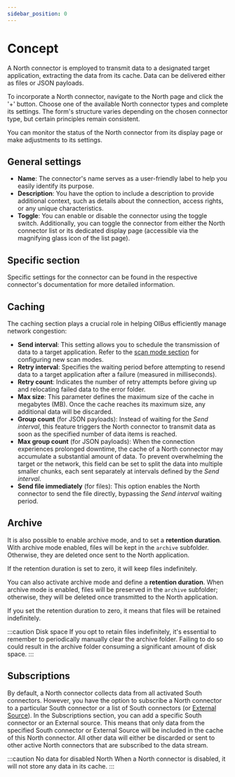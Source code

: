 ```yaml
---
sidebar_position: 0
---
```


# Concept
A North connector is employed to transmit data to a designated target application, extracting the data from its cache. 
Data can be delivered either as files or JSON payloads.

To incorporate a North connector, navigate to the North page and click the '+' button. Choose one of the available North
connector types and complete its settings. The form's structure varies depending on the chosen connector type, but 
certain principles remain consistent.

You can monitor the status of the North connector from its display page or make adjustments to its settings.

## General settings
- **Name**: The connector's name serves as a user-friendly label to help you easily identify its purpose.
- **Description**: You have the option to include a description to provide additional context, such as details about the 
connection, access rights, or any unique characteristics.
- **Toggle**: You can enable or disable the connector using the toggle switch. Additionally, you can toggle the connector 
from either the North connector list or its dedicated display page (accessible via the magnifying glass icon of the list 
page).

## Specific section
Specific settings for the connector can be found in the respective connector's documentation for more detailed information.

## Caching
The caching section plays a crucial role in helping OIBus efficiently manage network congestion:
- **Send interval**: This setting allows you to schedule the transmission of data to a target application. Refer to the
[scan mode section](../engine/scan-modes.md) for configuring new scan modes.
- **Retry interval**: Specifies the waiting period before attempting to resend data to a target application after a 
failure (measured in milliseconds).
- **Retry count**: Indicates the number of retry attempts before giving up and relocating failed data to the error folder.
- **Max size**: This parameter defines the maximum size of the cache in megabytes (MB). Once the cache reaches its maximum 
size, any additional data will be discarded.
- **Group count** (for JSON payloads): Instead of waiting for the _Send interval_, this feature triggers the North 
connector to transmit data as soon as the specified number of data items is reached.
- **Max group count** (for JSON payloads): When the connection experiences prolonged downtime, the cache of a North 
connector may accumulate a substantial amount of data. To prevent overwhelming the target or the network, this field can 
be set to split the data into multiple smaller chunks, each sent separately at intervals defined by the _Send interval_.
- **Send file immediately** (for files): This option enables the North connector to send the file directly, bypassing the 
_Send interval_ waiting period.

## Archive
It is also possible to enable archive mode, and to set a **retention duration**. With archive mode enabled, files will be
kept in the `archive` subfolder. Otherwise, they are deleted once sent to the North application.

If the retention duration is set to zero, it will keep files indefinitely.

You can also activate archive mode and define a **retention duration**. When archive mode is enabled, files will be preserved 
in the `archive` subfolder; otherwise, they will be deleted once transmitted to the North application.

If you set the retention duration to zero, it means that files will be retained indefinitely.

:::caution Disk space
If you opt to retain files indefinitely, it's essential to remember to periodically manually clear the archive folder. 
Failing to do so could result in the archive folder consuming a significant amount of disk space.
:::

## Subscriptions
By default, a North connector collects data from all activated South connectors. However, you have the option to subscribe 
a North connector to a particular South connector or a list of South connectors (or [External Source](../engine/external-sources.md)).
In the Subscriptions section, you can add a specific South connector or an External source. This means that only data from 
the specified South connector or External Source will be included in the cache of this North connector. All other data 
will either be discarded or sent to other active North connectors that are subscribed to the data stream.

:::caution No data for disabled North
When a North connector is disabled, it will not store any data in its cache.
:::




